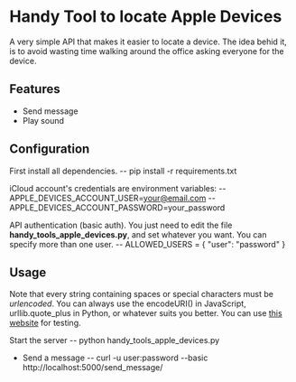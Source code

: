 # Handy Tool to locate Apple Devices

A very simple API that makes it easier to locate a device. The idea behid it, is to avoid wasting time walking around the office asking everyone for the device.

## Features
* Send message
* Play sound

## Configuration
First install all dependencies.
	-- pip install -r requirements.txt

iCloud account's credentials are environment variables: 
	-- APPLE_DEVICES_ACCOUNT_USER=your@email.com
	-- APPLE_DEVICES_ACCOUNT_PASSWORD=your_password

API authentication (basic auth). You just need to edit the file **handy_tools_apple_devices.py**, and set whatever you want. You can specify more than one user.
	-- ALLOWED_USERS = {
    		"user": "password"
	}	

## Usage
Note that every string containing spaces or special characters must be *urlencoded*. You can always use the encodeURI() in JavaScript, urllib.quote_plus in Python, or whatever suits you better. You can use [this website](https://www.urlencoder.org/) for testing.

Start the server
	-- python handy_tools_apple_devices.py

* Send a message
	-- curl -u user:password --basic http://localhost:5000/send_message/<title>/<message>/<play_sound>/<url_encoded_device_id>

Example:
	-- curl -u user:password --basic http://localhost:5000/send_message/Message/Hi%2C%20I%27m%20looking%20for%20this%20device.%20John/False/LArHgLz00DPUNt6bjUnMvIPyAdZhz%2FHtlAq0ASCo%2BsCuHF5wOmDYuuHYVNSUzmWW

This send a pop-up window with title "Message", message "Hi, I'm looking for this device. John", without beeping (play_sound=False), to the device with id=LArHgLz00DPUNt6bjUnMvIPyAdZhz/HtlAq0ASCo+sCuHF5wOmDYuuHYVNSUzmW

* Play sound
	-- curl -u user:password --basic http://localhost:5000/play_sound/<url_encoded_device_id>

Example:
	-- curl -u user:password --basic http://localhost:5000/play_sound/LArHgLz00DPUNt6bjUnMvIPyAdZhz%2FHtlAq0ASCo%2BsCuHF5wOmDYuuHYVNSUzmW

## Notes
* For now, I think this is all we need. If you think we could add something useful, you're free to contribute. 
